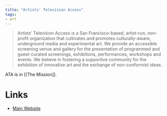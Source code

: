 ```yaml
---
title: "Artists' Television Access"
tags:
- art
---
```


> Artists’ Television Access is a San Francisco-based, artist-run, non-profit organization that cultivates and promotes culturally-aware, underground media and experimental art. We provide an accessible screening venue and gallery for the presentation of programmed and guest-curated screenings, exhibitions, performances, workshops and events. We believe in fostering a supportive community for the exhibition of innovative art and the exchange of non-conformist ideas.

ATA is in [[The Mission]].

# Links
- [Main Website](https://www.atasite.org)